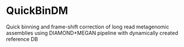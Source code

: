  # QuickBinDM
Quick binning and frame-shift correction of long read metagenomic assemblies using DIAMOND+MEGAN pipeline with dynamically created reference DB
